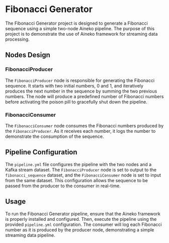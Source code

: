 # Fibonacci Generator

The Fibonacci Generator project is designed to generate a Fibonacci sequence using a simple two-node Aineko pipeline. The purpose of this project is to demonstrate the use of Aineko framework for streaming data processing.

## Nodes Design

### FibonacciProducer
The `FibonacciProducer` node is responsible for generating the Fibonacci sequence. It starts with two initial numbers, 0 and 1, and iteratively produces the next number in the sequence by summing the two previous numbers. The node will produce a predefined number of Fibonacci numbers before activating the poison pill to gracefully shut down the pipeline.

### FibonacciConsumer
The `FibonacciConsumer` node consumes the Fibonacci numbers produced by the `FibonacciProducer`. As it receives each number, it logs the number to demonstrate the consumption of the sequence.

## Pipeline Configuration

The `pipeline.yml` file configures the pipeline with the two nodes and a Kafka stream dataset. The `FibonacciProducer` node is set to output to the `fibonacci_sequence` dataset, and the `FibonacciConsumer` node is set to input from the same dataset. This configuration allows the sequence to be passed from the producer to the consumer in real-time.

## Usage

To run the Fibonacci Generator pipeline, ensure that the Aineko framework is properly installed and configured. Then, execute the pipeline using the provided `pipeline.yml` configuration. The consumer will log each Fibonacci number as it is produced by the producer node, demonstrating a simple streaming data pipeline.
